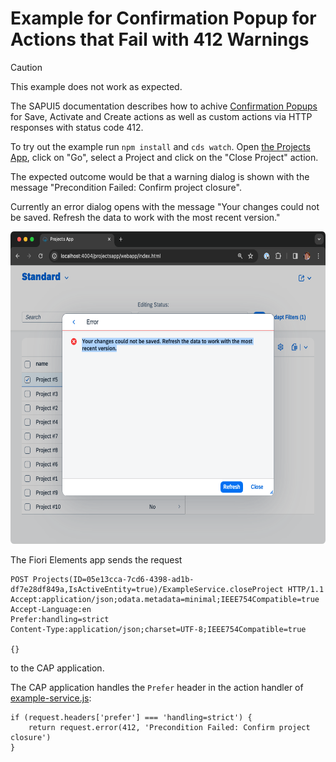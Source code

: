 # Example for Confirmation Popup for Actions that Fail with 412 Warnings

> [!CAUTION]
> This example does not work as expected.

The SAPUI5 documentation describes how to achive
[Confirmation Popups](https://ui5.sap.com/#/topic/9a536627a6a94de084b0605eb164d2c8#section_n3z_htm_vsb)
for Save, Activate and Create actions as well as custom actions via HTTP responses with status code 412.

To try out the example run `npm install` and `cds watch`. Open
[the Projects App](http://localhost:4004/projectsapp/webapp/index.html), click on "Go", select a Project and click on
the "Close Project" action.

The expected outcome would be that a warning dialog is shown with the message
"Precondition Failed: Confirm project closure".

Currently an error dialog opens with the message
"Your changes could not be saved. Refresh the data to work with the most recent version."

<img src="./docs/projects_app.png" height="500px">

The Fiori Elements app sends the request

```
POST Projects(ID=05e13cca-7cd6-4398-ad1b-df7e28df849a,IsActiveEntity=true)/ExampleService.closeProject HTTP/1.1
Accept:application/json;odata.metadata=minimal;IEEE754Compatible=true
Accept-Language:en
Prefer:handling=strict
Content-Type:application/json;charset=UTF-8;IEEE754Compatible=true

{}
```

to the CAP application.

The CAP application handles the `Prefer` header in the action handler of [example-service.js](./srv/example-service.js):

```
if (request.headers['prefer'] === 'handling=strict') {
    return request.error(412, 'Precondition Failed: Confirm project closure')
}
```

